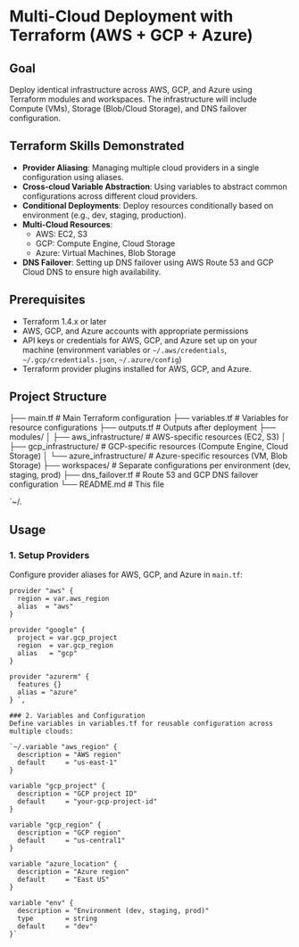 # Multi-Cloud Deployment with Terraform (AWS + GCP + Azure)

## Goal

Deploy identical infrastructure across AWS, GCP, and Azure using Terraform modules and workspaces. The infrastructure will include Compute (VMs), Storage (Blob/Cloud Storage), and DNS failover configuration.

## Terraform Skills Demonstrated

- **Provider Aliasing**: Managing multiple cloud providers in a single configuration using aliases.
- **Cross-cloud Variable Abstraction**: Using variables to abstract common configurations across different cloud providers.
- **Conditional Deployments**: Deploy resources conditionally based on environment (e.g., dev, staging, production).
- **Multi-Cloud Resources**:
  - AWS: EC2, S3
  - GCP: Compute Engine, Cloud Storage
  - Azure: Virtual Machines, Blob Storage
- **DNS Failover**: Setting up DNS failover using AWS Route 53 and GCP Cloud DNS to ensure high availability.

## Prerequisites

- Terraform 1.4.x or later
- AWS, GCP, and Azure accounts with appropriate permissions
- API keys or credentials for AWS, GCP, and Azure set up on your machine (environment variables or `~/.aws/credentials`, `~/.gcp/credentials.json`, `~/.azure/config`)
- Terraform provider plugins installed for AWS, GCP, and Azure.

## Project Structure
├── main.tf # Main Terraform configuration
├── variables.tf # Variables for resource configurations
├── outputs.tf # Outputs after deployment
├── modules/
│ ├── aws_infrastructure/ # AWS-specific resources (EC2, S3)
│ ├── gcp_infrastructure/ # GCP-specific resources (Compute Engine, Cloud Storage)
│ └── azure_infrastructure/ # Azure-specific resources (VM, Blob Storage)
├── workspaces/ # Separate configurations per environment (dev, staging, prod)
├── dns_failover.tf # Route 53 and GCP DNS failover configuration
└── README.md # This file

`~/.
## Usage

### 1. Setup Providers

Configure provider aliases for AWS, GCP, and Azure in `main.tf`:

```hcl
provider "aws" {
  region = var.aws_region
  alias  = "aws"
}

provider "google" {
  project = var.gcp_project
  region  = var.gcp_region
  alias   = "gcp"
}

provider "azurerm" {
  features {}
  alias = "azure"
} `,

### 2. Variables and Configuration
Define variables in variables.tf for reusable configuration across multiple clouds:

`~/.variable "aws_region" {
  description = "AWS region"
  default     = "us-east-1"
}

variable "gcp_project" {
  description = "GCP project ID"
  default     = "your-gcp-project-id"
}

variable "gcp_region" {
  description = "GCP region"
  default     = "us-central1"
}

variable "azure_location" {
  description = "Azure region"
  default     = "East US"
}

variable "env" {
  description = "Environment (dev, staging, prod)"
  type        = string
  default     = "dev"
}`

